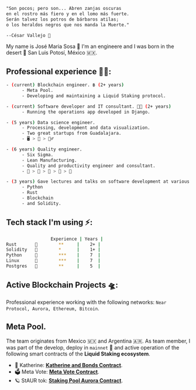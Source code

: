 ```txt
"Son pocos; pero son... Abren zanjas oscuras
en el rostro más fiero y en el lomo más fuerte.
Serán talvez los potros de bárbaros atilas;
o los heraldos negros que nos manda la Muerte."

--César Vallejo 👺
```

My name is José Maria Sosa 🦡 I'm an engineere and I was born in the desert 🌵 San Luis Potosí, México 🇲🇽.

## **Professional experience 🧑‍🚀:**

```sh
- (current) Blockchain engineer. ฿ (2+ years)
      - Meta Pool.
      - Developing and maintaining a Liquid Staking protocol. 

- (current) Software developer and IT consultant. 👨‍💻 (2+ years)
      - Running the operations app developed in Django.

- (5 years) Data science engineer.
      - Processing, development and data visualization.
      - Two great startups from Guadalajara.
      - 🖥 > 🧰 > 👷‍♂️

- (6 years) Quality engineer.
      - Six Sigma.
      - Lean Manufacturing.
      - Quality and productivity engineer and consultant.
      - 🍫 > 🍓 > 🚎 > 🧮 > 🚚 

- (3 years) Gave lectures and talks on software development at various industry events.
      - Python
      - Rust
      - Blockchain
      - and Solidity.
```

## **Tech stack** I'm using ⚡️:

```sh
                 Experience | Years |
Rust       🦀        **     |    2+ |
Solidity   🦄        *      |    1+ |
Python     🐍        ***    |    7  |
Linux      🐧        ***    |    7  |
Postgres   🐘        **     |    5  |
```

## **Active Blockchain Projects** 🛸:

Professional experience working with the following networks: `Near Protocol, Aurora, Ethereum, Bitcoin`.

## **Meta Pool**.

The team originates from Mexico 🇲🇽 and Argentina 🇦🇷. As team member, I was part of the develop, deploy in `mainnet` 🐲 and active operation of the following smart contracts of the **Liquid Staking ecosystem**.

- 🔹 Katherine: [**Katherine and Bonds Contract**](https://github.com/Narwallets/katherine-fundraising).
- 🗳 Meta Vote: [**Meta Vote Contract**](https://github.com/Meta-Pool/meta-vote-contracts).
- 🪐 StAUR tok: [**Staking Pool Aurora Contract**](https://github.com/Meta-Pool/staking-pool-aurora).

